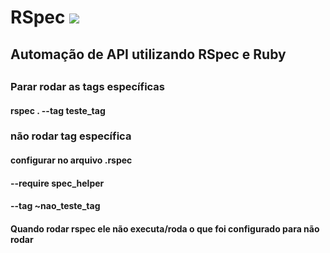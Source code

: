 # RSpec    <img src="https://img.icons8.com/external-justicon-flat-justicon/50/000000/external-rocket-science-justicon-flat-justicon.png"/>
          
## Automação de API utilizando RSpec e Ruby
## 

### Parar rodar as tags específicas
#### rspec . --tag teste_tag
### não rodar tag específica
#### configurar no arquivo .rspec
####  --require spec_helper
####  --tag ~nao_teste_tag
#### Quando rodar rspec ele não executa/roda o que foi configurado para não rodar



